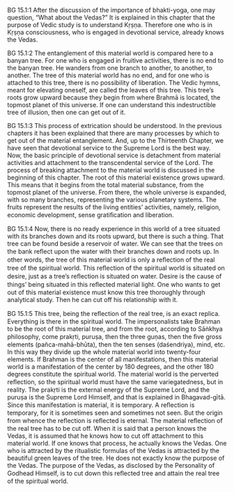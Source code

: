 BG 15.1:1	After the discussion of the importance of bhakti-yoga, one may question, “What about the Vedas?” It is explained in this chapter that the purpose of Vedic study is to understand Kṛṣṇa. Therefore one who is in Kṛṣṇa consciousness, who is engaged in devotional service, already knows the Vedas.

BG 15.1:2	The entanglement of this material world is compared here to a banyan tree. For one who is engaged in fruitive activities, there is no end to the banyan tree. He wanders from one branch to another, to another, to another. The tree of this material world has no end, and for one who is attached to this tree, there is no possibility of liberation. The Vedic hymns, meant for elevating oneself, are called the leaves of this tree. This tree’s roots grow upward because they begin from where Brahmā is located, the topmost planet of this universe. If one can understand this indestructible tree of illusion, then one can get out of it.

BG 15.1:3	This process of extrication should be understood. In the previous chapters it has been explained that there are many processes by which to get out of the material entanglement. And, up to the Thirteenth Chapter, we have seen that devotional service to the Supreme Lord is the best way. Now, the basic principle of devotional service is detachment from material activities and attachment to the transcendental service of the Lord. The process of breaking attachment to the material world is discussed in the beginning of this chapter. The root of this material existence grows upward. This means that it begins from the total material substance, from the topmost planet of the universe. From there, the whole universe is expanded, with so many branches, representing the various planetary systems. The fruits represent the results of the living entities’ activities, namely, religion, economic development, sense gratiﬁcation and liberation.

BG 15.1:4	Now, there is no ready experience in this world of a tree situated with its branches down and its roots upward, but there is such a thing. That tree can be found beside a reservoir of water. We can see that the trees on the bank reﬂect upon the water with their branches down and roots up. In other words, the tree of this material world is only a reﬂection of the real tree of the spiritual world. This reﬂection of the spiritual world is situated on desire, just as a tree’s reﬂection is situated on water. Desire is the cause of things’ being situated in this reﬂected material light. One who wants to get out of this material existence must know this tree thoroughly through analytical study. Then he can cut off his relationship with it.

BG 15.1:5	This tree, being the reﬂection of the real tree, is an exact replica. Everything is there in the spiritual world. The impersonalists take Brahman to be the root of this material tree, and from the root, according to Sāṅkhya philosophy, come prakṛti, puruṣa, then the three guṇas, then the ﬁve gross elements (pañca-mahā-bhūta), then the ten senses (daśendriya), mind, etc. In this way they divide up the whole material world into twenty-four elements. If Brahman is the center of all manifestations, then this material world is a manifestation of the center by 180 degrees, and the other 180 degrees constitute the spiritual world. The material world is the perverted reﬂection, so the spiritual world must have the same variegatedness, but in reality. The prakṛti is the external energy of the Supreme Lord, and the puruṣa is the Supreme Lord Himself, and that is explained in Bhagavad-gītā. Since this manifestation is material, it is temporary. A reﬂection is temporary, for it is sometimes seen and sometimes not seen. But the origin from whence the reﬂection is reﬂected is eternal. The material reﬂection of the real tree has to be cut off. When it is said that a person knows the Vedas, it is assumed that he knows how to cut off attachment to this material world. If one knows that process, he actually knows the Vedas. One who is attracted by the ritualistic formulas of the Vedas is attracted by the beautiful green leaves of the tree. He does not exactly know the purpose of the Vedas. The purpose of the Vedas, as disclosed by the Personality of Godhead Himself, is to cut down this reﬂected tree and attain the real tree of the spiritual world.
